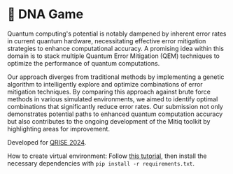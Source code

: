 # 🧬 DNA Game
Quantum computing's potential is notably dampened by inherent error rates in current quantum hardware, necessitating effective error mitigation strategies to enhance computational accuracy. A promising idea within this domain is to stack multiple Quantum Error Mitigation (QEM) techniques to optimize the performance of quantum computations. 

Our approach diverges from traditional methods by implementing a genetic algorithm to intelligently explore and optimize combinations of error mitigation techniques. By comparing this approach against brute force methods in various simulated environments, we aimed to identify optimal combinations that significantly reduce error rates. Our submission not only demonstrates potential paths to enhanced quantum computation accuracy but also contributes to the ongoing development of the Mitiq toolkit by highlighting areas for improvement.

Developed for [QRISE 2024](https://www.quantumcoalition.io/).


How to create virtual environment:
Follow [this tutorial](https://www.freecodecamp.org/news/how-to-setup-virtual-environments-in-python/), then install the necessary dependencies with `pip install -r requirements.txt`.
